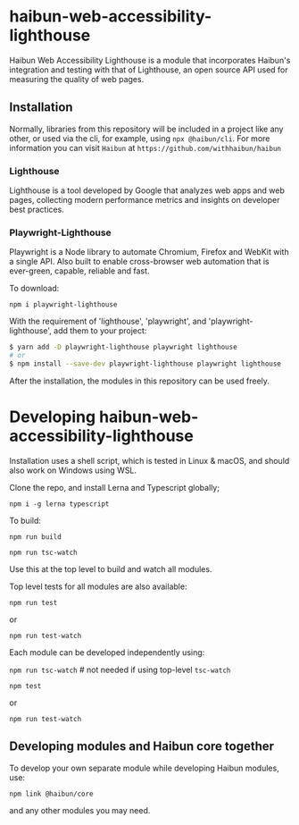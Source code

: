 # haibun-web-accessibility-lighthouse

Haibun Web Accessibility Lighthouse is a module that incorporates Haibun's integration and testing with that of Lighthouse, an open source API used for measuring the quality of web pages. 

## Installation

Normally, libraries from this repository will be included in a project like any other, or used via the cli, for example, using `npx @haibun/cli`. For more information you can visit `Haibun` at `https://github.com/withhaibun/haibun`

### Lighthouse 

Lighthouse is a tool developed by Google that analyzes web apps and web pages, collecting modern performance metrics and insights on developer best practices.

### Playwright-Lighthouse 

Playwright is a Node library to automate Chromium, Firefox and WebKit with a single API. Also built to enable cross-browser web automation that is ever-green, capable, reliable and fast.

To download: 

`npm i playwright-lighthouse`

With the requirement of 'lighthouse', 'playwright', and 'playwright-lighthouse', add them to your project:

```sh
$ yarn add -D playwright-lighthouse playwright lighthouse
# or
$ npm install --save-dev playwright-lighthouse playwright lighthouse
```

After the installation, the modules in this repository can be used freely. 

# Developing haibun-web-accessibility-lighthouse

Installation uses a shell script, which is tested in Linux & macOS,
and should also work on Windows using WSL.

Clone the repo, 
and install Lerna and Typescript globally;

`npm i -g lerna typescript`

To build:

  `npm run build`

  `npm run tsc-watch`

Use this at the top level to build and watch all modules.

Top level tests for all modules are also available:

`npm run test`

or

`npm run test-watch`

Each module can be developed independently using: 

`npm run tsc-watch`  # not needed if using top-level `tsc-watch`

`npm test`

or 

`npm run test-watch`

## Developing modules and Haibun core together

To develop your own separate module while developing Haibun modules, use:

`npm link @haibun/core`

and any other modules you may need.
